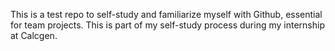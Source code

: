 ﻿This is a test repo to self-study and familiarize myself with Github, essential for team projects. This is part of my self-study process during my internship at Calcgen.
